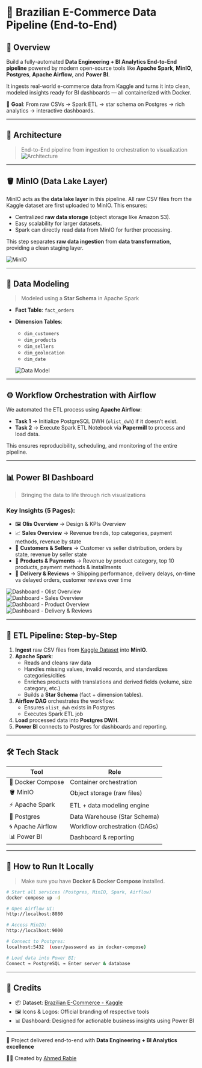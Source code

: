 # 🚀 Brazilian E-Commerce Data Pipeline (End-to-End)

## 🌟 Overview

Build a fully-automated **Data Engineering + BI Analytics End-to-End pipeline** powered by modern open-source tools like **Apache Spark**, **MinIO**, **Postgres**, **Apache Airflow**, and **Power BI**.

It ingests real-world e-commerce data from Kaggle and turns it into clean, modeled insights ready for BI dashboards — all containerized with Docker.

🎯 **Goal**: From raw CSVs → Spark ETL → star schema on Postgres → rich analytics → interactive dashboards.

---

## 🧱 Architecture

> End-to-End pipeline from ingestion to orchestration to visualization  
  ![Architecture](./images/pipeline_architecture.jpg)

---

## 🪣 MinIO (Data Lake Layer)

MinIO acts as the **data lake layer** in this pipeline. All raw CSV files from the Kaggle dataset are first uploaded to MinIO. This ensures:
- Centralized **raw data storage** (object storage like Amazon S3).
- Easy scalability for larger datasets.
- Spark can directly read data from MinIO for further processing.

This step separates **raw data ingestion** from **data transformation**, providing a clean staging layer.

![MinIO](./images/MinIO.png)

---

## 🧬 Data Modeling

> Modeled using a **Star Schema** in Apache Spark

- **Fact Table**: `fact_orders`  
- **Dimension Tables**:  
  - `dim_customers`  
  - `dim_products`  
  - `dim_sellers`  
  - `dim_geolocation`  
  - `dim_date`  

  ![Data Model](./images/star_schema.png)

---

## ⚙️ Workflow Orchestration with Airflow

We automated the ETL process using **Apache Airflow**:

- **Task 1** → Initialize PostgreSQL DWH (`olist_dwh`) if it doesn’t exist.  
- **Task 2** → Execute Spark ETL Notebook via **Papermill** to process and load data.  

This ensures reproducibility, scheduling, and monitoring of the entire pipeline.

---

## 📊 Power BI Dashboard

> Bringing the data to life through rich visualizations  

### Key Insights (5 Pages):

- 🖼️ **Olis Overview** → Design & KPIs Overview  
- 📈 **Sales Overview** → Revenue trends, top categories, payment methods, revenue by state  
- 👥 **Customers & Sellers** → Customer vs seller distribution, orders by state, revenue by seller state  
- 🛒 **Products & Payments** → Revenue by product category, top 10 products, payment methods & installments  
- 🚚 **Delivery & Reviews** → Shipping performance, delivery delays, on-time vs delayed orders, customer reviews over time  

![Dashboard - Olist Overview](./images/Olist_Overview.png)  
![Dashboard - Sales Overview](./images/Seles_Overview.png)  
![Dashboard - Product Overview](./images/Product_Overview.png)  
![Dashboard - Delivery & Reviews](./images/Delivery_Reviews.png)  

---

## 🔄 ETL Pipeline: Step-by-Step

1. **Ingest** raw CSV files from [Kaggle Dataset](https://www.kaggle.com/datasets/olistbr/brazilian-ecommerce) into **MinIO**.  
2. **Apache Spark**:  
   - Reads and cleans raw data  
   - Handles missing values, invalid records, and standardizes categories/cities  
   - Enriches products with translations and derived fields (volume, size category, etc.)  
   - Builds a **Star Schema** (fact + dimension tables).  
3. **Airflow DAG** orchestrates the workflow:  
   - Ensures `olist_dwh` exists in Postgres  
   - Executes Spark ETL job  
4. **Load** processed data into **Postgres DWH**.  
5. **Power BI** connects to Postgres for dashboards and reporting.  

---

## 🛠️ Tech Stack

| Tool              | Role                          |
| ----------------- | ----------------------------- |
| 🐳 Docker Compose | Container orchestration       |
| 🪣 MinIO          | Object storage (raw files)    |
| ⚡ Apache Spark   | ETL + data modeling engine    |
| 🐘 Postgres       | Data Warehouse (Star Schema)  |
| 🌀 Apache Airflow | Workflow orchestration (DAGs) |
| 📊 Power BI       | Dashboard & reporting         |

---

## 🚀 How to Run It Locally

> Make sure you have **Docker & Docker Compose** installed.

```bash
# Start all services (Postgres, MinIO, Spark, Airflow)
docker compose up -d

# Open Airflow UI:
http://localhost:8080

# Access MinIO:
http://localhost:9000

# Connect to Postgres:
localhost:5432  (user/password as in docker-compose)

# Load data into Power BI:
Connect → PostgreSQL → Enter server & database
```

---

## 🙏 Credits

- 📦 Dataset: [Brazilian E-Commerce - Kaggle](https://www.kaggle.com/datasets/olistbr/brazilian-ecommerce)  
- 🖼️ Icons & Logos: Official branding of respective tools  
- 📊 Dashboard: Designed for actionable business insights using Power BI  

---

🚀 Project delivered end-to-end with **Data Engineering + BI Analytics excellence**  

👨‍💻 Created by [Ahmed Rabie](https://www.linkedin.com/in/ahmed-m-rabie-0ba5b120b/)

